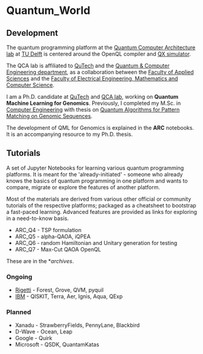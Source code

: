 # Quantum_World

## Development

The quantum programming platform at the [Quantum Computer Architecture lab](https://www.tudelft.nl/en/eemcs/the-faculty/departments/quantum-computer-engineering/quantum-computer-architecture-lab/) at [TU Delft](https://www.tudelft.nl/en/) is centered around the OpenQL compiler and [QX simulator](http://quantum-studio.net/).

The QCA lab is affiliated to [QuTech](https://qutech.nl/) and the [Quantum & Computer Engineering department](https://www.tudelft.nl/en/eemcs/the-faculty/departments/quantum-computer-engineering/), as a collaboration between the [Faculty of Applied Sciences](https://www.tudelft.nl/en/tnw/) and the [Faculty of Electrical Engineering, Mathematics and Computer Science](https://www.tudelft.nl/en/eemcs/).

I am a Ph.D. candidate at [QuTech](https://qutech.nl/person/aritra-sarkar/) and [QCA lab](https://www.tudelft.nl/en/eemcs/the-faculty/departments/quantum-computer-engineering/quantum-computer-architecture-lab/staff/aritra-sarkar/), working on **Quantum Machine Learning for Genomics**. Previously, I completed my M.Sc. in [Computer Engineering](https://www.tudelft.nl/en/education/programmes/masters/computer-engineering/msc-computer-engineering/) with thesis on [Quantum Algorithms for Pattern Matching on Genomic Sequences](https://repository.tudelft.nl/islandora/object/uuid%3A4257310d-6d8b-4f5a-9fda-00cf8e081f0e).

The development of QML for Genomics is explained in the **ARC** notebooks. It is an accompanying resource to my Ph.D. thesis.

## Tutorials

A set of Jupyter Notebooks for learning various quantum programming platforms. It is meant for the 'already-initiated' - someone who already knows the basics of quantum programming in one platform and wants to compare, migrate or explore the features of another platform.

Most of the materials are derived from various other official or community tutorials of the respective platforms; packaged as a cheatsheet to bootstrap a fast-paced learning. Advanced features are provided as links for exploring in a need-to-know basis.

* ARC_Q4 - TSP formulation
* ARC_Q5 - alpha-QAOA, iQPEA
* ARC_Q6 - random Hamiltonian and Unitary generation for testing
* ARC_Q7 - Max-Cut QAOA OpenQL

These are in the **archives*.

### Ongoing
* [Rigetti](https://github.com/prince-ph0en1x/QWorld/blob/master/QWorld_Rigetti.ipynb) - Forest, Grove, QVM, pyquil
* [IBM](https://github.com/prince-ph0en1x/QWorld/blob/master/QWorld_IBM.ipynb) - QISKIT, Terra, Aer, Ignis, Aqua, QExp

### Planned
* Xanadu - StrawberryFields, PennyLane, Blackbird
* D-Wave - Ocean, Leap
* Google - Quirk
* Microsoft - QSDK, QuantamKatas